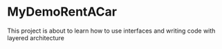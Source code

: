 # MyDemoRentACar
This project is about to learn how to use interfaces and writing code with layered architecture
